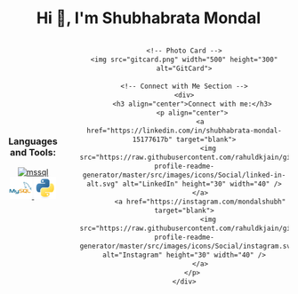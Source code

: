 <h1 align="center">Hi 👋, I'm Shubhabrata Mondal</h1>

<div align="center" style="display: flex; align-items: center; justify-content: center; gap: 40px;">
    <!-- Language and Tools Section -->
    <div>
        <h3 align="center">Languages and Tools:</h3>
        <p align="center"> 
            <a href="https://www.microsoft.com/en-us/sql-server" target="_blank" rel="noreferrer">
                <img src="https://www.svgrepo.com/show/303229/microsoft-sql-server-logo.svg" alt="mssql" width="40" height="40"/>
            </a>
            <a href="https://www.mysql.com/" target="_blank" rel="noreferrer">
                <img src="https://raw.githubusercontent.com/devicons/devicon/master/icons/mysql/mysql-original-wordmark.svg" alt="mysql" width="40" height="40"/>
            </a>
            <a href="https://www.python.org" target="_blank" rel="noreferrer">
                <img src="https://raw.githubusercontent.com/devicons/devicon/master/icons/python/python-original.svg" alt="python" width="40" height="40"/>
            </a>
        </p>
    </div>

    <!-- Photo Card -->
    <img src="gitcard.png" width="500" height="300" alt="GitCard">

    <!-- Connect with Me Section -->
    <div>
        <h3 align="center">Connect with me:</h3>
        <p align="center">
            <a href="https://linkedin.com/in/shubhabrata-mondal-15177617b" target="blank">
                <img src="https://raw.githubusercontent.com/rahuldkjain/github-profile-readme-generator/master/src/images/icons/Social/linked-in-alt.svg" alt="LinkedIn" height="30" width="40" />
            </a>
            <a href="https://instagram.com/mondalshubh" target="blank">
                <img src="https://raw.githubusercontent.com/rahuldkjain/github-profile-readme-generator/master/src/images/icons/Social/instagram.svg" alt="Instagram" height="30" width="40" />
            </a>
        </p>
    </div>
</div>

